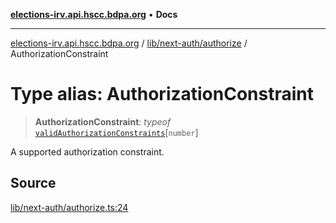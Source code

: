 [**elections-irv.api.hscc.bdpa.org**](../../../../README.md) • **Docs**

***

[elections-irv.api.hscc.bdpa.org](../../../../README.md) / [lib/next-auth/authorize](../README.md) / AuthorizationConstraint

# Type alias: AuthorizationConstraint

> **AuthorizationConstraint**: *typeof* [`validAuthorizationConstraints`](../variables/validAuthorizationConstraints.md)\[`number`\]

A supported authorization constraint.

## Source

[lib/next-auth/authorize.ts:24](https://github.com/Xunnamius/elections_irv.api.hscc.bdpa.org/blob/c917ea60595d63d322e4038beb12d08f7d64cdd2/lib/next-auth/authorize.ts#L24)
